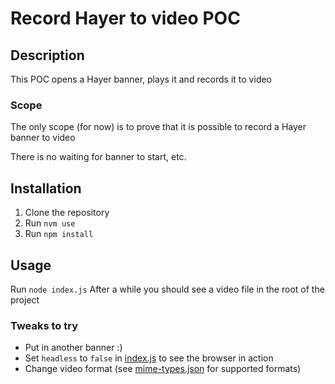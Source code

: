 # Record Hayer to video POC

## Description
This POC opens a Hayer banner, plays it and records it to video
### Scope
The only scope (for now) is to prove that it is possible to record a Hayer banner to video

There is no waiting for banner to start, etc.
## Installation
1. Clone the repository
2. Run `nvm use`
3. Run `npm install`

## Usage
Run `node index.js`
After a while you should see a video file in the root of the project

### Tweaks to try
- Put in another banner :)
- Set `headless` to `false` in [index.js](index.js) to see the browser in action
- Change video format (see [mime-types.json](mime-types.json) for supported formats)
